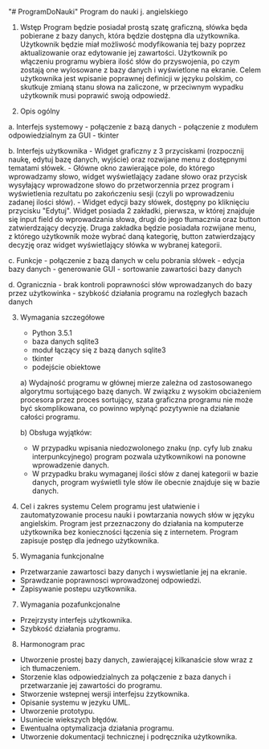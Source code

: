 "# ProgramDoNauki" 
Program do nauki j. angielskiego

1. Wstęp
    Program będzie posiadał prostą szatę graficzną, słówka będa pobierane z bazy danych, która będzie dostępna dla użytkownika.
  Użytkownik będzie miał możliwość modyfikowania tej bazy poprzez aktualizowanie oraz edytowanie jej zawartości. Użytkownik
  po włączeniu programu wybiera ilość słów do przyswojenia, po czym zostają one wylosowane z bazy danych i wyświetlone na
  ekranie. Celem użytkownika jest wpisanie poprawnej definicji w języku polskim, co skutkuje zmianą stanu słowa na zaliczone,
  w przeciwnym wypadku użytkownik musi poprawić swoją odpowiedź.
  
2. Opis ogólny

  a. Interfejs systemowy
    - połączenie z bazą danych
    - połączenie z modułem odpowiedzialnym za GUI - tkinter
    
  b. Interfejs użytkownika
    - Widget graficzny z 3 przyciskami (rozpocznij naukę, edytuj bazę danych, wyjście) oraz rozwijane menu
    z dostępnymi tematami słówek.
    - Główne okno zawierające pole, do którego wprowadzamy słowo, widget wyświetlający zadane słowo oraz
    przycisk wysyłający wprowadzone słowo do przetworzennia przez program i wyświetlenia rezultatu po zakończeniu
    sesji (czyli po wprowadzeniu zadanej ilości słów).
    - Widget edycji bazy słówek, dostępny po kliknięciu przycisku "Edytuj". Widget posiada 2 zakładki,
    pierwsza, w której znajduje się input field do wprowadzania słowa, drugi do jego tłumacznia oraz
    button zatwierdzający decyzję. Druga zakładka będzie posiadała rozwijane menu, z którego użytkownik może wybrać
    daną kategorię, button zatwierdzający decyzję oraz widget wyświetlający słówka w wybranej kategorii.
    
  c. Funkcje
    - połączenie z bazą danych w celu pobrania słówek
    - edycja bazy danych
    - generowanie GUI
    - sortowanie zawartości bazy danych
    
  d. Ogranicznia
    - brak kontroli poprawności słów wprowadzanych do bazy przez użytkowinka
    - szybkość działania programu na rozległych bazach danych
    
3. Wymagania szczegółowe
    - Python 3.5.1
    - baza danych sqlite3
    - moduł łączący się z bazą danych sqlite3
    - tkinter
    - podejście obiektowe
  
    a) Wydajność programu w głównej mierze zależna od zastosowanego algorytmu sortującego bazę danych. W związku z wysokim
obciażeniem procesora przez proces sortujący, szata graficzna programu nie może być skomplikowana, co powinno wpłynąć
pozytywnie na działanie całości programu.

    b) Obsługa wyjątków:
    - W przypadku wpisania niedozwolonego znaku (np. cyfy lub znaku interpunkcyjnego) program pozwala użytkownikowi
        na ponowne wprowadzenie danych.
    - W przypadku braku wymaganej ilości słów z danej kategorii w bazie danych, program wyświetli tyle słów ile
        obecnie znajduje się w bazie danych.

5. Cel i zakres systemu
    Celem programu jest ułatwienie i zautomatyzowanie procesu nauki i powtarzania nowych słów w języku angielskim.
    Program jest przeznaczony do działania na komputerze użytkownika bez konieczności łączenia się z internetem.
    Program zapisuje postęp dla jednego użytkownika.

6. Wymagania funkcjonalne
  - Przetwarzanie zawartosci bazy danych i wyswietlanie jej na ekranie.
  - Sprawdzanie poprawnosci wprowadzonej odpowiedzi.
  - Zapisywanie postepu uzytkownika.

7. Wymagania pozafunkcjonalne
  - Przejrzysty interfejs użytkownika.
  - Szybkość działania programu.

8. Harmonogram prac
  - Utworzenie prostej bazy danych, zawierającej kilkanaście słow wraz z ich tłumaczeniem.
  - Storzenie klas odpowiedzialnych za połączenie z baza danych i przetwarzanie jej zawartości do programu.
  - Stworzenie wstepnej wersji interfejsu żzytkownika.
  - Opisanie systemu w jezyku UML.
  - Utworzenie prototypu.
  - Usuniecie wiekszych błędów.
  - Ewentualna optymalizacja działania programu.
  - Utworzenie dokumentacji technicznej i podręcznika użytkownika.
